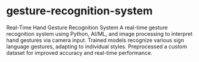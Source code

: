 # gesture-recognition-system
Real-Time Hand Gesture Recognition System A real-time gesture recognition system using Python, AI/ML, and image processing to interpret hand gestures via camera input. Trained models recognize various sign language gestures, adapting to individual styles. Preprocessed a custom dataset for improved accuracy and real-time performance.
